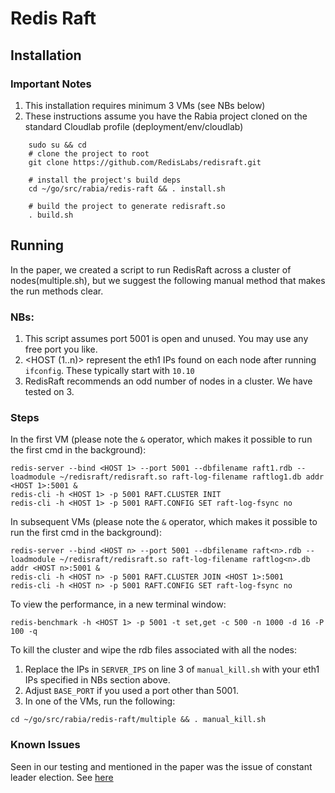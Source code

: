 # Redis Raft
## Installation
### Important Notes
1. This installation requires minimum 3 VMs (see NBs below)
2. These instructions assume you have the Rabia project cloned on the standard Cloudlab profile (deployment/env/cloudlab)
```shell
    sudo su && cd
    # clone the project to root
    git clone https://github.com/RedisLabs/redisraft.git

    # install the project's build deps
    cd ~/go/src/rabia/redis-raft && . install.sh

    # build the project to generate redisraft.so
    . build.sh
```
## Running
In the paper, we created a script to run RedisRaft across a cluster of nodes(multiple.sh), but we suggest the following manual method that makes the run methods clear.

### NBs:
1. This script assumes port 5001 is open and unused. You may use any free port you like.
2. <HOST (1..n)> represent the eth1 IPs found on each node after running ```ifconfig```. These typically start with ```10.10```
3. RedisRaft recommends an odd number of nodes in a cluster. We have tested on 3.
### Steps

In the first VM (please note the ```&``` operator, which makes it possible to run the first cmd in the background):
```shell
redis-server --bind <HOST 1> --port 5001 --dbfilename raft1.rdb --loadmodule ~/redisraft/redisraft.so raft-log-filename raftlog1.db addr <HOST 1>:5001 &
redis-cli -h <HOST 1> -p 5001 RAFT.CLUSTER INIT
redis-cli -h <HOST 1> -p 5001 RAFT.CONFIG SET raft-log-fsync no
```
In subsequent VMs (please note the ```&``` operator, which makes it possible to run the first cmd in the background):
```shell
redis-server --bind <HOST n> --port 5001 --dbfilename raft<n>.rdb --loadmodule ~/redisraft/redisraft.so raft-log-filename raftlog<n>.db addr <HOST n>:5001 &
redis-cli -h <HOST n> -p 5001 RAFT.CLUSTER JOIN <HOST 1>:5001
redis-cli -h <HOST n> -p 5001 RAFT.CONFIG SET raft-log-fsync no
```
To view the performance, in a new terminal window:
```shell
redis-benchmark -h <HOST 1> -p 5001 -t set,get -c 500 -n 1000 -d 16 -P 100 -q
```
To kill the cluster and wipe the rdb files associated with all the nodes:
1. Replace the IPs in ```SERVER_IPS``` on line 3 of ```manual_kill.sh``` with your eth1 IPs specified in NBs section above.
2. Adjust ```BASE_PORT``` if you used a port other than 5001.
3. In one of the VMs, run the following:
```shell
cd ~/go/src/rabia/redis-raft/multiple && . manual_kill.sh
```

### Known Issues
Seen in our testing and mentioned in the paper was the issue of constant leader election. See [here](https://github.com/haochenpan/rabia/blob/script/redis-raft/redis-raft/Redis-Raft%20Leader%20Election.png)